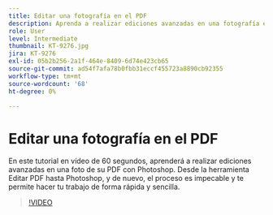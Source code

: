 ```yaml
---
title: Editar una fotografía en el PDF
description: Aprenda a realizar ediciones avanzadas en una fotografía en el PDF con Photoshop
role: User
level: Intermediate
thumbnail: KT-9276.jpg
jira: KT-9276
exl-id: 05b2b256-2a1f-464e-8409-6d74e423cb65
source-git-commit: ad54f7afa78b0fbb31eccf455723a8890cb92355
workflow-type: tm+mt
source-wordcount: '68'
ht-degree: 0%

---
```


# Editar una fotografía en el PDF

En este tutorial en vídeo de 60 segundos, aprenderá a realizar ediciones avanzadas en una foto de su PDF con Photoshop. Desde la herramienta Editar PDF hasta Photoshop, y de nuevo, el proceso es impecable y te permite hacer tu trabajo de forma rápida y sencilla.

>[!VIDEO](https://video.tv.adobe.com/v/338276?quality=12&learn=on&hidetitle=true)
